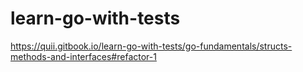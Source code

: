 # learn-go-with-tests
https://quii.gitbook.io/learn-go-with-tests/go-fundamentals/structs-methods-and-interfaces#refactor-1